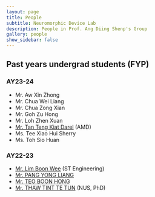 ```yaml
---
layout: page
title: People
subtitle: Neuromorphic Device Lab
description: People in Prof. Ang Diing Shenp's Group
gallery: people
show_sidebar: false
---
```


## Past years undergrad students (FYP)

### AY23-24

* Mr. Aw Xin Zhong
* Mr. Chua Wei Liang
* Mr. Chua Zong Xian
* Mr. Goh Zu Hong
* Mr. Loh Zhen Xuan
* [Mr. Tan Teng Kiat Darel](https://www.linkedin.com/in/darel-tan/) (AMD)
* Ms. Tee Xiao Hui Sherry
* Ms. Toh Sio Huan

### AY22-23

* [Mr. Lim Boon Wee](https://www.linkedin.com/in/lim-boon-wee/) (ST Engineering)
* [Mr. PANG YONG LIANG](https://www.linkedin.com/in/pang-yong-liang-a85340132/)
* [Mr. TEO BOON HONG](https://www.linkedin.com/in/boon-hong-teo/)
* [Mr. THAW TINT TE TUN](https://www.linkedin.com/in/thaw-tint-te-tun/) (NUS, PhD)
